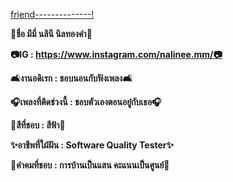 [friend--------------!](Images/ina.png)

**🤍ชื่อ มีมี่ นลินี นิลทองคำ🤍**

**📷IG : https://www.instagram.com/nalinee.mm/📷**

**🛋งานอดิเรก : ชอบนอนกับฟังเพลง🛋**

**🎧เพลงที่ติดช่วงนี้ : ชอบตัวเองตอนอยู๋กับเธอ🎧**

**🎨สีที่ชอบ : สีฟ้า🎨**

**✨อาชีพที่ใฝ่ฝัน : Software Quality Tester✨**

**🧸คำคมที่ชอบ : การบ้านเป็นแสน คะแนนเป็นศูนย์🧸**
